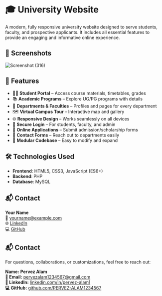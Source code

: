 # 🎓 University Website

A modern, fully responsive university website designed to serve students, faculty, and prospective applicants. It includes all essential features to provide an engaging and informative online experience.

## 📸 Screenshots

![Screenshot (316)](https://github.com/user-attachments/assets/8981036e-9319-4ed8-9e8e-cbc88b343eb4)

## 🚀 Features

- 🧑‍🎓 **Student Portal** – Access course materials, timetables, grades  
- 📚 **Academic Programs** – Explore UG/PG programs with details  
- 🏫 **Departments & Faculties** – Profiles and pages for every department  
- 🗺️ **Virtual Campus Tour** – Interactive map and gallery  
- 🌐 **Responsive Design** – Works seamlessly on all devices  
- 🔐 **Secure Login** – For students, faculty, and admin  
- 📄 **Online Applications** – Submit admission/scholarship forms  
- 📧 **Contact Forms** – Reach out to departments easily    
- 🧩 **Modular Codebase** – Easy to modify and expand

## 🛠️ Technologies Used

- **Frontend**: HTML5, CSS3, JavaScript (ES6+)  
- **Backend**: PHP  
- **Database**: MySQL

## 📬 Contact

**Your Name**  
📧 yourname@example.com  
🌐 [LinkedIn](https://linkedin.com/in/yourprofile)  
💻 [GitHub](https://github.com/yourgithub)

## 📬 Contact

For questions, collaborations, or customizations, feel free to reach out:

**Name:** **Pervez Alam**   
**📧 Email:** [pervezalam1234567@gmail.com](mailto:pervezalam1234567@gmail.com)  
**🔗 LinkedIn:** [linkedin.com/in/pervez-alam1](http://www.linkedin.com/in/pervez-alam1)  
**💻 GitHub:** [github.com/PERVEZ-ALAM1234567](https://github.com/PERVEZ-ALAM1234567)
